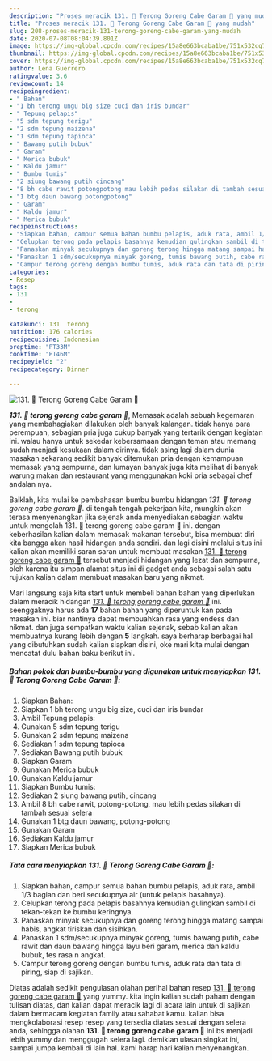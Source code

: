 ```yaml
---
description: "Proses meracik 131. 🍆 Terong Goreng Cabe Garam 🍆 yang mudah"
title: "Proses meracik 131. 🍆 Terong Goreng Cabe Garam 🍆 yang mudah"
slug: 208-proses-meracik-131-terong-goreng-cabe-garam-yang-mudah
date: 2020-07-08T08:04:39.801Z
image: https://img-global.cpcdn.com/recipes/15a8e663bcaba1be/751x532cq70/131-🍆-terong-goreng-cabe-garam-🍆-foto-resep-utama.jpg
thumbnail: https://img-global.cpcdn.com/recipes/15a8e663bcaba1be/751x532cq70/131-🍆-terong-goreng-cabe-garam-🍆-foto-resep-utama.jpg
cover: https://img-global.cpcdn.com/recipes/15a8e663bcaba1be/751x532cq70/131-🍆-terong-goreng-cabe-garam-🍆-foto-resep-utama.jpg
author: Lena Guerrero
ratingvalue: 3.6
reviewcount: 14
recipeingredient:
- " Bahan"
- "1 bh terong ungu big size cuci dan iris bundar"
- " Tepung pelapis"
- "5 sdm tepung terigu"
- "2 sdm tepung maizena"
- "1 sdm tepung tapioca"
- " Bawang putih bubuk"
- " Garam"
- " Merica bubuk"
- " Kaldu jamur"
- " Bumbu tumis"
- "2 siung bawang putih cincang"
- "8 bh cabe rawit potongpotong mau lebih pedas silakan di tambah sesuai selera"
- "1 btg daun bawang potongpotong"
- " Garam"
- " Kaldu jamur"
- " Merica bubuk"
recipeinstructions:
- "Siapkan bahan, campur semua bahan bumbu pelapis, aduk rata, ambil 1/3 bagian dan beri secukupnya air (untuk pelapis basahnya)."
- "Celupkan terong pada pelapis basahnya kemudian gulingkan sambil di tekan-tekan ke bumbu keringnya."
- "Panaskan minyak secukupnya dan goreng terong hingga matang sampai habis, angkat tiriskan dan sisihkan."
- "Panaskan 1 sdm/secukupnya minyak goreng, tumis bawang putih, cabe rawit dan daun bawang hingga layu beri garam, merica dan kaldu bubuk, tes rasa n angkat."
- "Campur terong goreng dengan bumbu tumis, aduk rata dan tata di piring, siap di sajikan."
categories:
- Resep
tags:
- 131
- 
- terong

katakunci: 131  terong 
nutrition: 176 calories
recipecuisine: Indonesian
preptime: "PT33M"
cooktime: "PT46M"
recipeyield: "2"
recipecategory: Dinner

---
```



![131. 🍆 Terong Goreng Cabe Garam 🍆](https://img-global.cpcdn.com/recipes/15a8e663bcaba1be/751x532cq70/131-🍆-terong-goreng-cabe-garam-🍆-foto-resep-utama.jpg)

<b><i>131. 🍆 terong goreng cabe garam 🍆</i></b>, Memasak adalah sebuah kegemaran yang membahagiakan dilakukan oleh banyak kalangan. tidak hanya para perempuan, sebagian pria juga cukup banyak yang tertarik dengan kegiatan ini. walau hanya untuk sekedar kebersamaan dengan teman atau memang sudah menjadi kesukaan dalam dirinya. tidak asing lagi dalam dunia masakan sekarang sedikit banyak ditemukan pria dengan kemampuan memasak yang sempurna, dan lumayan banyak juga kita melihat di banyak warung makan dan restaurant yang menggunakan koki pria sebagai chef andalan nya.



Baiklah, kita mulai ke pembahasan bumbu bumbu hidangan <i>131. 🍆 terong goreng cabe garam 🍆</i>. di tengah tengah pekerjaan kita, mungkin akan terasa menyenangkan jika sejenak anda menyediakan sebagian waktu untuk mengolah 131. 🍆 terong goreng cabe garam 🍆 ini. dengan keberhasilan kalian dalam memasak makanan tersebut, bisa membuat diri kita bangga akan hasil hidangan anda sendiri. dan lagi disini melalui situs ini kalian akan memiliki saran saran untuk membuat masakan <u>131. 🍆 terong goreng cabe garam 🍆</u> tersebut menjadi hidangan yang lezat dan sempurna, oleh karena itu simpan alamat situs ini di gadget anda sebagai salah satu rujukan kalian dalam membuat masakan baru yang nikmat.


Mari langsung saja kita start untuk membeli bahan bahan yang diperlukan dalam meracik hidangan <u><i>131. 🍆 terong goreng cabe garam 🍆</i></u> ini. seenggaknya harus ada <b>17</b> bahan bahan yang diperuntuk kan pada masakan ini. biar nantinya dapat membuahkan rasa yang endess dan nikmat. dan juga sempatkan waktu kalian sejenak, sebab kalian akan membuatnya kurang lebih dengan <b>5</b> langkah. saya berharap berbagai hal yang dibutuhkan sudah kalian siapkan disini, oke mari kita mulai dengan mencatat dulu bahan baku berikut ini.

<!--inarticleads1-->

##### Bahan pokok dan bumbu-bumbu yang digunakan untuk menyiapkan 131. 🍆 Terong Goreng Cabe Garam 🍆:

1. Siapkan  Bahan:
1. Siapkan 1 bh terong ungu big size, cuci dan iris bundar
1. Ambil  Tepung pelapis:
1. Gunakan 5 sdm tepung terigu
1. Gunakan 2 sdm tepung maizena
1. Sediakan 1 sdm tepung tapioca
1. Sediakan  Bawang putih bubuk
1. Siapkan  Garam
1. Gunakan  Merica bubuk
1. Gunakan  Kaldu jamur
1. Siapkan  Bumbu tumis:
1. Sediakan 2 siung bawang putih, cincang
1. Ambil 8 bh cabe rawit, potong-potong, mau lebih pedas silakan di tambah sesuai selera
1. Gunakan 1 btg daun bawang, potong-potong
1. Gunakan  Garam
1. Sediakan  Kaldu jamur
1. Siapkan  Merica bubuk




<!--inarticleads2-->

##### Tata cara menyiapkan 131. 🍆 Terong Goreng Cabe Garam 🍆:

1. Siapkan bahan, campur semua bahan bumbu pelapis, aduk rata, ambil 1/3 bagian dan beri secukupnya air (untuk pelapis basahnya).
1. Celupkan terong pada pelapis basahnya kemudian gulingkan sambil di tekan-tekan ke bumbu keringnya.
1. Panaskan minyak secukupnya dan goreng terong hingga matang sampai habis, angkat tiriskan dan sisihkan.
1. Panaskan 1 sdm/secukupnya minyak goreng, tumis bawang putih, cabe rawit dan daun bawang hingga layu beri garam, merica dan kaldu bubuk, tes rasa n angkat.
1. Campur terong goreng dengan bumbu tumis, aduk rata dan tata di piring, siap di sajikan.




Diatas adalah sedikit pengulasan olahan perihal bahan resep <u>131. 🍆 terong goreng cabe garam 🍆</u> yang yummy. kita ingin kalian sudah paham dengan tulisan diatas, dan kalian dapat meracik lagi di acara lain untuk di sajikan dalam bermacam kegiatan family atau sahabat kamu. kalian bisa mengkolaborasi resep resep yang tersedia diatas sesuai dengan selera anda, sehingga olahan <b>131. 🍆 terong goreng cabe garam 🍆</b> ini bs menjadi lebih yummy dan menggugah selera lagi. demikian ulasan singkat ini, sampai jumpa kembali di lain hal. kami harap hari kalian menyenangkan.
